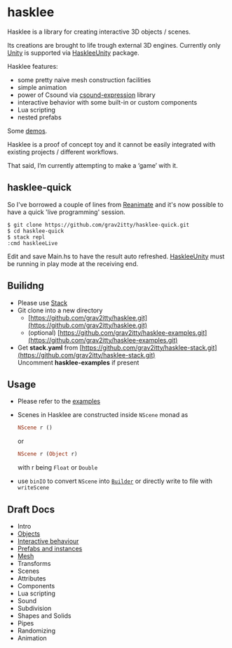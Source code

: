 # hasklee

Hasklee is a library for creating interactive 3D objects / scenes.

Its creations are brought to life trough external 3D engines. Currently only [Unity](https://unity.com/) is supported via [HaskleeUnity](https://github.com/grav2itty/HaskleeUnity) package.

Hasklee features:

- some pretty naive mesh construction facilities
- simple animation
- power of Csound via [csound-expression](https://github.com/spell-music/csound-expression) library
- interactive behavior with some built-in or custom components
- Lua scripting
- nested prefabs


Some [demos](https://www.youtube.com/watch?v=mSCImsBpFeo&list=PL5xs7Mc75HThPj_onhH3ozA--xa50NwO6).

Hasklee is a proof of concept toy and it cannot be easily integrated with existing
projects / different workflows.

That said, I’m currently attempting to make a ‘game’ with it.

## hasklee-quick

So I've borrowed a couple of lines from [Reanimate](https://github.com/reanimate/reanimate) and it's now possible to have a quick 'live programming' session. 

```console
$ git clone https://github.com/grav2itty/hasklee-quick.git
$ cd hasklee-quick
$ stack repl
:cmd haskleeLive
```

Edit and save Main.hs to have the result auto refreshed.
[HaskleeUnity](https://github.com/grav2itty/HaskleeUnity) must be running in play mode at the receiving end.

## Builidng

- Please use [Stack](https://www.haskellstack.org)
- Git clone into a new directory
    - [https://github.com/grav2itty/hasklee.git](https://github.com/grav2itty/hasklee.git)
    - (optional) [https://github.com/grav2itty/hasklee-examples.git](https://github.com/grav2itty/hasklee-examples.git)
- Get **stack.yaml** from [https://github.com/grav2itty/hasklee-stack.git](https://github.com/grav2itty/hasklee-stack.git)  
  Uncomment **hasklee-examples** if present

## Usage

- Please refer to the [examples](https://github.com/grav2itty/hasklee-examples)
- Scenes in Hasklee are constructed inside `NScene` monad as

    ```haskell
    NScene r ()
    ```

    or

    ```haskell
    NScene r (Object r)
    ```

     with r being `Float` or `Double`

- use `binIO` to convert `NScene` into [`Builder`](https://hackage.haskell.org/package/bytestring-0.10.12.0/docs/Data-ByteString-Builder.html) or directly write to file with `writeScene`

## Draft Docs

* Intro
* [Objects](docs/Objects.md)
* [Interactive behaviour](docs/Interactive.md)
* [Prefabs and instances](docs/Prefabs.md)
* [Mesh](docs/Mesh.md)
* Transforms
* Scenes
* Attributes
* Components
* Lua scripting
* Sound
* Subdivision
* Shapes and Solids
* Pipes
* Randomizing
* Animation
